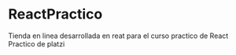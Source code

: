 # ReactPractico

Tienda en linea desarrollada en reat para el curso practico de React Practico de platzi
